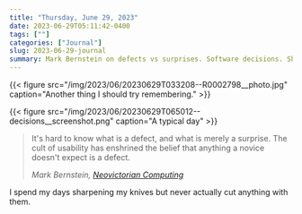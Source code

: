 ```yaml
---
title: "Thursday, June 29, 2023"
date: 2023-06-29T05:11:42-0400
tags: [""]
categories: ["Journal"]
slug: 2023-06-29-journal
summary: Mark Bernstein on defects vs surprises. Software decisions. Sharpening my knives.
---
```


{{< figure src="/img/2023/06/20230629T033208--R0002798__photo.jpg" caption="Another thing I should try remembering." >}}

{{< figure src="/img/2023/06/20230629T065012--decisions__screenshot.png" caption="A typical day" >}}

> It's hard to know what is a defect, and what is merely a surprise. The cult of usability has enshrined the belief that anything a novice doesn't expect is a defect.
> 
> <cite>Mark Bernstein, [Neovictorian Computing](http://markbernstein.org/Oct0701/Brushstrokes.html)</cite>

I spend my days sharpening my knives but never actually cut anything with them.
